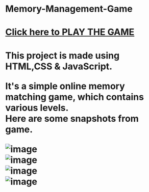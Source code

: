 # Memory-Management-Game
 <h1><a href="https://raw.githack.com/lata1912/Memory-Matching-Game/main/index.html">Click here to PLAY THE GAME</a> <h1>


This project is made using HTML,CSS & JavaScript.<br>

It's a simple online memory matching game, which contains various levels.<br>
Here are some snapshots from game.<br> 

![image](https://github.com/user-attachments/assets/e39ebb47-704e-4bf7-bc3b-4db90e36f983) <br>
![image](https://github.com/user-attachments/assets/72e7097f-33dd-499c-816c-a04103f37ddf) <br>
![image](https://github.com/user-attachments/assets/4f72f0dd-0e32-4748-a726-80787fc09d34) <br>
![image](https://github.com/user-attachments/assets/4e3f7e53-74ea-4bc8-9a37-885e91cf8a3c) <br>



